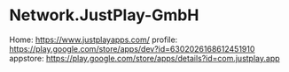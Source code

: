 # Network.JustPlay-GmbH
Home: https://www.justplayapps.com/ profile: https://play.google.com/store/apps/dev?id=6302026168612451910 appstore: https://play.google.com/store/apps/details?id=com.justplay.app
